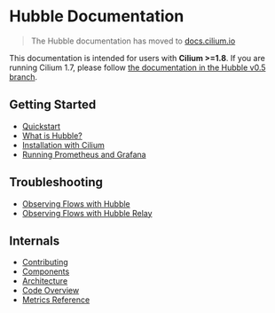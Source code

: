 # Hubble Documentation

> The Hubble documentation has moved to [docs.cilium.io](https://docs.cilium.io/)

This documentation is intended for users with **Cilium >=1.8**. If
you are running Cilium 1.7, please follow [the documentation in the Hubble v0.5
branch](https://github.com/cilium/hubble/tree/v0.5/Documentation).

## Getting Started

 * [Quickstart](https://docs.cilium.io/en/latest/gettingstarted/hubble)
 * [What is Hubble?](https://docs.cilium.io/en/latest/intro/#what-is-hubble)
 * [Installation with Cilium](https://docs.cilium.io/en/latest/gettingstarted/#installation)
 * [Running Prometheus and Grafana](https://docs.cilium.io/en/latest/gettingstarted/grafana/)

## Troubleshooting

  * [Observing Flows with Hubble](https://docs.cilium.io/en/latest/operations/troubleshooting/#observing-flows-with-hubble)
  * [Observing Flows with Hubble Relay](https://docs.cilium.io/en/latest/operations/troubleshooting/#observing-flows-with-hubble-relay)

## Internals

 * [Contributing](https://docs.cilium.io/en/latest/contributing/development/)
 * [Components](https://docs.cilium.io/en/latest/concepts/overview/#hubble)
 * [Architecture](https://docs.cilium.io/en/latest/hubble/)
 * [Code Overview](https://docs.cilium.io/en/latest/contributing/development/codeoverview/#hubble)
 * [Metrics Reference](https://docs.cilium.io/en/latest/operations/metrics/#hubble)

